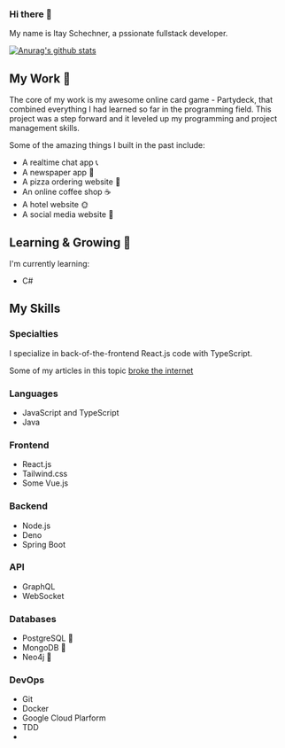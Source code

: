 ### Hi there 👋

<!--
**itays123/itays123** is a ✨ _special_ ✨ repository because its `README.md` (this file) appears on your GitHub profile.

Here are some ideas to get you started:

- 🔭 I’m currently working on ...
- 🌱 I’m currently learning ...
- 👯 I’m looking to collaborate on ...
- 🤔 I’m looking for help with ...
- 💬 Ask me about ...
- 📫 How to reach me: ...
- 😄 Pronouns: ...
- ⚡ Fun fact: ...
-->

My name is Itay Schechner, a pssionate fullstack developer.

[![Anurag's github stats](https://github-readme-stats.vercel.app/api?username=itays123)](https://github.com/anuraghazra/github-readme-stats)

## My Work 🔨

The core of my work is my awesome online card game - Partydeck, that combined everything I had learned so far in the programming field. This project was a step forward and it leveled up my programming and project management skills.

Some of the amazing things I built in the past include:
- A realtime chat app 📞 
- A newspaper app 📰 
- A pizza ordering website 🍕 
- An online coffee shop ☕ 
- A hotel website 🌞 
- A social media website 🤍 

## Learning & Growing 🌱
I'm currently learning:
- C#

## My Skills

### Specialties

I specialize in back-of-the-frontend React.js code with TypeScript. 

Some of my articles in this topic [broke the internet](https://dev.to/itays123) 

### Languages
- JavaScript and TypeScript
- Java

### Frontend
- React.js
- Tailwind.css
- Some Vue.js

### Backend
- Node.js
- Deno
- Spring Boot

### API
- GraphQL
- WebSocket

### Databases
- PostgreSQL 🐘
- MongoDB 🍃
- Neo4j 🎨

### DevOps
- Git
- Docker
- Google Cloud Plarform
- TDD
- 
